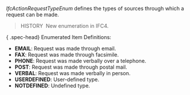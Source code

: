 ﻿_IfcActionRequestTypeEnum_ defines the types of sources through which a request can be made.

> HISTORY&nbsp; New enumeration in IFC4.

{ .spec-head}
Enumerated Item Definitions:

* **EMAIL**: Request was made through email.
* **FAX**: Request was made through facsimile.
* **PHONE**: Request was made verbally over a telephone.
* **POST**: Request was made through postal mail.
* **VERBAL**: Request was made verbally in person.
* **USERDEFINED**: User-defined type.
* **NOTDEFINED**: Undefined type.